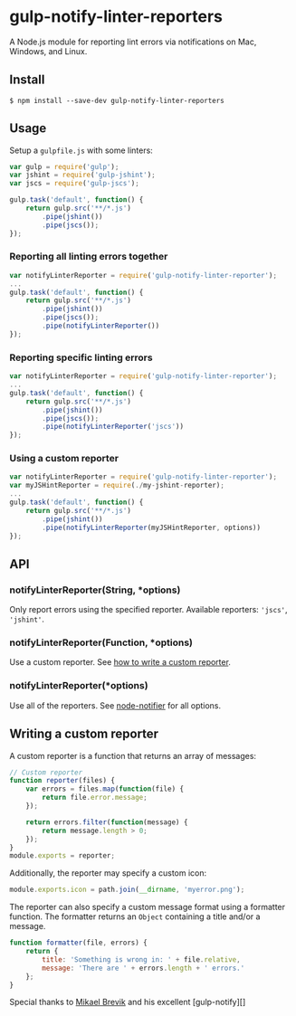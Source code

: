 # gulp-notify-linter-reporters
A Node.js module for reporting lint errors via notifications on Mac, Windows, and Linux.

## Install

```
$ npm install --save-dev gulp-notify-linter-reporters
```

## Usage

Setup a `gulpfile.js` with some linters:

```JavaScript
var gulp = require('gulp');
var jshint = require('gulp-jshint');
var jscs = require('gulp-jscs');

gulp.task('default', function() {
	return gulp.src('**/*.js')
		.pipe(jshint())
		.pipe(jscs());
});

```

### Reporting all linting errors together
```JavaScript
var notifyLinterReporter = require('gulp-notify-linter-reporter');
...
gulp.task('default', function() {
	return gulp.src('**/*.js')
		.pipe(jshint())
		.pipe(jscs());
		.pipe(notifyLinterReporter())
});

```

### Reporting specific linting errors

```JavaScript
var notifyLinterReporter = require('gulp-notify-linter-reporter');
...
gulp.task('default', function() {
	return gulp.src('**/*.js')
		.pipe(jshint())
		.pipe(jscs());
		.pipe(notifyLinterReporter('jscs'))
});

```

### Using a custom reporter

```JavaScript
var notifyLinterReporter = require('gulp-notify-linter-reporter');
var myJSHintReporter = require(./my-jshint-reporter);
...
gulp.task('default', function() {
	return gulp.src('**/*.js')
		.pipe(jshint())
		.pipe(notifyLinterReporter(myJSHintReporter, options))
});

```

## API

### notifyLinterReporter(String, *options)

Only report errors using the specified reporter. Available reporters: `'jscs'`, `'jshint'`.

### notifyLinterReporter(Function, *options)

Use a custom reporter. See [how to write a custom reporter](writing-a-custom-reporter).

### notifyLinterReporter(*options)

Use all of the reporters. See [node-notifier][github-node-notifier] for all options.

## Writing a custom reporter

A custom reporter is a function that returns an array of messages:

```JavaScript
// Custom reporter
function reporter(files) {
	var errors = files.map(function(file) {
		return file.error.message;
	});

	return errors.filter(function(message) {
		return message.length > 0;
	});
}
module.exports = reporter;
```

Additionally, the reporter may specify a custom icon:
```JavaScript
module.exports.icon = path.join(__dirname, 'myerror.png');
```

The reporter can also specify a custom message format using a formatter function. The formatter returns an `Object` containing a title and/or a message.

```JavaScript
function formatter(file, errors) {
	return {
		title: 'Something is wrong in: ' + file.relative,
		message: 'There are ' + errors.length + ' errors.'
	};
}
```

Special thanks to [Mikael Brevik][mikaelbr] and his excellent [gulp-notify][]

[github-node-notifier]: https://github.com/mikaelbr/node-notifier
[mikaelbr]: https://github.com/mikaelbr
[github-gulp-notify]: https://github.com/mikaelbr/gulp-notify
